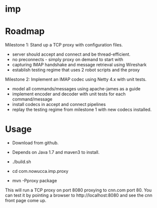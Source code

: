 imp
===

Roadmap
=======
Milestone 1: Stand up a TCP proxy with configuration files.
* server should accept and connect and be thread-efficient.
* no preconnects - simply proxy on demand to start with
* capturing IMAP handshake and message retrieval using Wireshark
* establish testing regime that uses 2 robot scripts and the proxy

Milestone 2: Implement an IMAP codec using Netty 4.x with unit tests.
* model all commands/messages using apache-james as a guide
* implement encoder and decoder with unit tests for each command/message
* install codecs in accept and connect pipelines
* replay the testing regime from milestone 1 with new codecs installed.

Usage
=====

* Download from github.
* Depends on Java 1.7 and maven3 to install.

* ./build.sh
* cd com.nowucca.imp.proxy
* mvn -Pproxy package

This will run a TCP proxy on port 8080 proxying to cnn.com port 80.
You can test it by pointing a browser to http://localhost:8080 and see the cnn front page come up.
